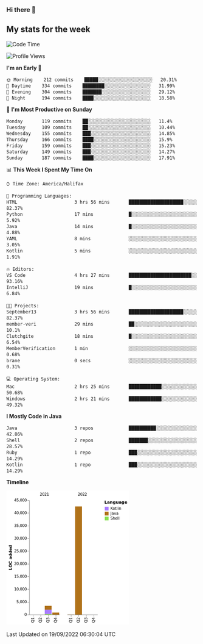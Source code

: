 ### Hi there 👋

## My stats for the week
<!--START_SECTION:waka-->
![Code Time](http://img.shields.io/badge/Code%20Time-396%20hrs%2022%20mins-blue)

![Profile Views](http://img.shields.io/badge/Profile%20Views-2-blue)

**I'm an Early 🐤** 

```text
🌞 Morning    212 commits    █████░░░░░░░░░░░░░░░░░░░░   20.31% 
🌆 Daytime    334 commits    ████████░░░░░░░░░░░░░░░░░   31.99% 
🌃 Evening    304 commits    ███████░░░░░░░░░░░░░░░░░░   29.12% 
🌙 Night      194 commits    ████░░░░░░░░░░░░░░░░░░░░░   18.58%

```
📅 **I'm Most Productive on Sunday** 

```text
Monday       119 commits    ██░░░░░░░░░░░░░░░░░░░░░░░   11.4% 
Tuesday      109 commits    ██░░░░░░░░░░░░░░░░░░░░░░░   10.44% 
Wednesday    155 commits    ███░░░░░░░░░░░░░░░░░░░░░░   14.85% 
Thursday     166 commits    ████░░░░░░░░░░░░░░░░░░░░░   15.9% 
Friday       159 commits    ███░░░░░░░░░░░░░░░░░░░░░░   15.23% 
Saturday     149 commits    ███░░░░░░░░░░░░░░░░░░░░░░   14.27% 
Sunday       187 commits    ████░░░░░░░░░░░░░░░░░░░░░   17.91%

```


📊 **This Week I Spent My Time On** 

```text
⌚︎ Time Zone: America/Halifax

💬 Programming Languages: 
HTML                     3 hrs 56 mins       ████████████████████░░░░░   82.37% 
Python                   17 mins             █░░░░░░░░░░░░░░░░░░░░░░░░   5.92% 
Java                     14 mins             █░░░░░░░░░░░░░░░░░░░░░░░░   4.88% 
YAML                     8 mins              ░░░░░░░░░░░░░░░░░░░░░░░░░   3.05% 
Kotlin                   5 mins              ░░░░░░░░░░░░░░░░░░░░░░░░░   1.91%

🔥 Editors: 
VS Code                  4 hrs 27 mins       ███████████████████████░░   93.16% 
IntelliJ                 19 mins             █░░░░░░░░░░░░░░░░░░░░░░░░   6.84%

🐱‍💻 Projects: 
September13              3 hrs 56 mins       ████████████████████░░░░░   82.37% 
member-veri              29 mins             ██░░░░░░░░░░░░░░░░░░░░░░░   10.1% 
Clutchgite               18 mins             █░░░░░░░░░░░░░░░░░░░░░░░░   6.54% 
MemberVerification       1 min               ░░░░░░░░░░░░░░░░░░░░░░░░░   0.68% 
brane                    0 secs              ░░░░░░░░░░░░░░░░░░░░░░░░░   0.31%

💻 Operating System: 
Mac                      2 hrs 25 mins       ████████████░░░░░░░░░░░░░   50.68% 
Windows                  2 hrs 21 mins       ████████████░░░░░░░░░░░░░   49.32%

```

**I Mostly Code in Java** 

```text
Java                     3 repos             ██████████░░░░░░░░░░░░░░░   42.86% 
Shell                    2 repos             ███████░░░░░░░░░░░░░░░░░░   28.57% 
Ruby                     1 repo              ███░░░░░░░░░░░░░░░░░░░░░░   14.29% 
Kotlin                   1 repo              ███░░░░░░░░░░░░░░░░░░░░░░   14.29%

```


**Timeline**

![Chart not found](https://raw.githubusercontent.com/lyndseyy/lyndseyy/main/charts/bar_graph.png) 


 Last Updated on 19/09/2022 06:30:04 UTC
<!--END_SECTION:waka-->